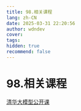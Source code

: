 ```yaml
---
title: 98.相关课程
lang: zh-CN
date: 2025-03-31 22:20:56
author: wdndev
cover: 
tags:
hidden: true
recommend: false
---
```


# 98.相关课程

[清华大模型公开课](./清华大模型公开课/清华大模型公开课.md "清华大模型公开课")
